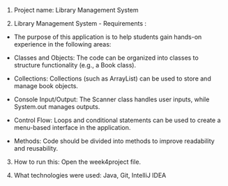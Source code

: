 1) Project name: Library Management System

2) Library Management System - Requirements :

- The purpose of this application is to help students gain hands-on experience in the following areas:

- Classes and Objects: The code can be organized into classes to structure functionality (e.g., a Book class).

- Collections: Collections (such as ArrayList) can be used to store and manage book objects.

- Console Input/Output: The Scanner class handles user inputs, while System.out manages outputs.

- Control Flow: Loops and conditional statements can be used to create a menu-based interface in the application.

- Methods: Code should be divided into methods to improve readability and reusability.

3) How to run this: Open the week4project file.

4) What technologies were used: Java, Git, IntelliJ IDEA 

